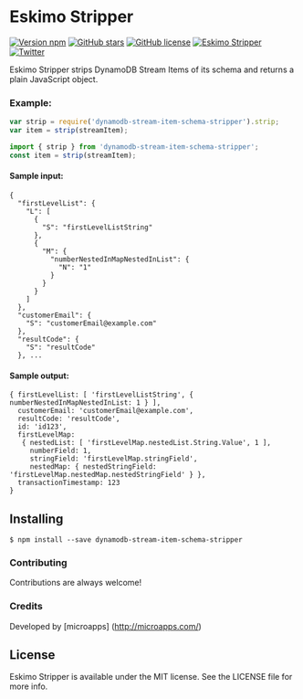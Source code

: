# Eskimo Stripper
[![Version npm](https://img.shields.io/npm/v/eskimo-stripper.svg)](https://www.npmjs.com/package/eskimo-stripper/)
[![GitHub stars](https://img.shields.io/github/stars/microapps/Eskimo-Stripper.svg?style=flat-square)](https://github.com/microapps/Eskimo-Stripper/stargazers)
[![GitHub license](https://img.shields.io/badge/license-MIT-blue.svg?style=flat-square)](https://raw.githubusercontent.com/microapps/Eskimo-Stripper/master/LICENSE)
[![Eskimo Stripper](https://img.shields.io/badge/Eskimo%20Stripper-hot-red.svg)](https://www.npmjs.com/package/eskimo-stripper)
[![Twitter](https://img.shields.io/twitter/url/https/github.com/microapps/Eskimo-Stripper/.svg?style=social?style=flat-square)](https://twitter.com/intent/tweet?text=Wow:&url=%5Bobject%20Object%5D)

Eskimo Stripper strips DynamoDB Stream Items of its schema and returns a plain JavaScript object.

### Example:
```javascript
var strip = require('dynamodb-stream-item-schema-stripper').strip;
var item = strip(streamItem);
```

```javascript
import { strip } from 'dynamodb-stream-item-schema-stripper';
const item = strip(streamItem);
```

#### Sample input:
```
{
  "firstLevelList": {
    "L": [
      {
        "S": "firstLevelListString"
      },
      {
        "M": {
          "numberNestedInMapNestedInList": {
            "N": "1"
          }
        }
      }
    ]
  },
  "customerEmail": {
    "S": "customerEmail@example.com"
  },
  "resultCode": {
    "S": "resultCode"
  }, ...
```

#### Sample output:
```
{ firstLevelList: [ 'firstLevelListString', { numberNestedInMapNestedInList: 1 } ],
  customerEmail: 'customerEmail@example.com',
  resultCode: 'resultCode',
  id: 'id123',
  firstLevelMap:
   { nestedList: [ 'firstLevelMap.nestedList.String.Value', 1 ],
     numberField: 1,
     stringField: 'firstLevelMap.stringField',
     nestedMap: { nestedStringField: 'firstLevelMap.nestedMap.nestedStringField' } },
  transactionTimestamp: 123
}
```

## Installing

```
$ npm install --save dynamodb-stream-item-schema-stripper
```

### Contributing
Contributions are always welcome!

### Credits
Developed by [microapps] (http://microapps.com/)

## License
Eskimo Stripper is available under the MIT license. See the LICENSE file for more info.
